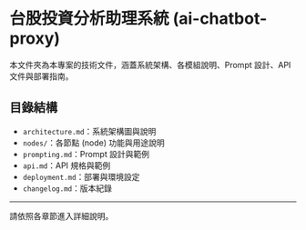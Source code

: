 # 台股投資分析助理系統 (ai-chatbot-proxy)

本文件夾為本專案的技術文件，涵蓋系統架構、各模組說明、Prompt 設計、API 文件與部署指南。

## 目錄結構

- `architecture.md`：系統架構圖與說明
- `nodes/`：各節點 (node) 功能與用途說明
- `prompting.md`：Prompt 設計與範例
- `api.md`：API 規格與範例
- `deployment.md`：部署與環境設定
- `changelog.md`：版本紀錄

---

請依照各章節進入詳細說明。 